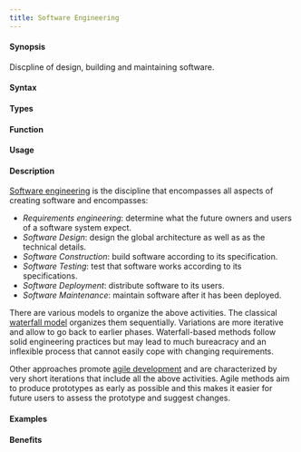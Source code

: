 ```yaml
---
title: Software Engineering
---
```


#### Synopsis

Discpline of design, building and maintaining software.

#### Syntax

#### Types

#### Function
       
#### Usage

#### Description

[Software engineering](http://en.wikipedia.org/wiki/Software_engineering) is the discipline that encompasses all aspects
of creating software and encompasses:

*  _Requirements engineering_: determine what the future owners and users of a software system expect.
*  _Software Design_: design the global architecture as well as as the technical details.
*  _Software Construction_: build software according to its specification.
*  _Software Testing_: test that software works according to its specifications.
*  _Software Deployment_: distribute software to its users.
*  _Software Maintenance_: maintain software after it has been deployed.


There are various models to organize the above activities. The classical [waterfall model](http://en.wikipedia.org/wiki/Waterfall_model)
organizes them sequentially. Variations are more iterative and allow to go back to earlier phases.
Waterfall-based methods follow solid engineering practices but may lead to much bureacracy and an inflexible process that
cannot easily cope with changing requirements.

Other approaches promote [agile development](http://en.wikipedia.org/wiki/Agile_software_development)
and are characterized by very short iterations that include all the above activities.
Agile methods aim to produce prototypes as early as possible and this makes it easier for future users
to assess the prototype and suggest changes.

#### Examples

#### Benefits


